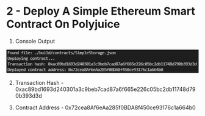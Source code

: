 # 2 - Deploy A Simple Ethereum Smart Contract On Polyjuice

1. Console Output

![Console Output](./smart-contract-deployment.png)

2. Transaction Hash - 0xac89bd1693d240301a3c9beb7cad87a6f665e226c05bc2db11748d790b393d3d

3. Contract Address - 0x72cea8Af6eAa285f0BDA8f450ce93176c1a664b0

